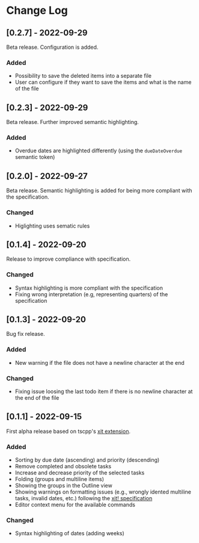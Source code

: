 # Change Log

[//]: <> (All notable changes to the "xit-extended" extension will be documented in this file.)
[//]: <> (Check [Keep a Changelog]\(http://keepachangelog.com/\) for recommendations on how to structure this file.)

## [0.2.7] - 2022-09-29

Beta release. Configuration is added.

### Added

- Possibility to save the deleted items into a separate file
- User can configure if they want to save the items and what is the name of the file

## [0.2.3] - 2022-09-29

Beta release. Further improved semantic highlighting.

### Added

- Overdue dates are highlighted differently (using the `dueDateOverdue` semantic token)

## [0.2.0] - 2022-09-27

Beta release. Semantic highlighting is added for being more compliant with the specification.

### Changed

- Higlighting uses sematic rules

## [0.1.4] - 2022-09-20

Release to improve compliance with specification.

### Changed

- Syntax highlighting is more compliant with the specification
- Fixing wrong interpretation (e.g, representing quarters) of the specification

## [0.1.3] - 2022-09-20

Bug fix release.

### Added

- New warning if the file does not have a newline character at the end

### Changed

- Fixing issue loosing the last todo item if there is no newline character at the end of the file

## [0.1.1] - 2022-09-15

First alpha release based on tscpp's [xit extension](https://github.com/tscpp/xit-vscode).

### Added

- Sorting by due date (ascending) and priority (descending)
- Remove completed and obsolete tasks
- Increase and decrease priority of the selected tasks
- Folding (groups and multiline items)
- Showing the groups in the Outline view
- Showing warnings on formatting issues (e.g., wrongly idented multiline tasks, invalid dates, etc.) following the [xit! specification](https://github.com/jotaen/xit/blob/main/Specification.md)
- Editor context menu for the available commands

### Changed

- Syntax highlighting of dates (adding weeks)
